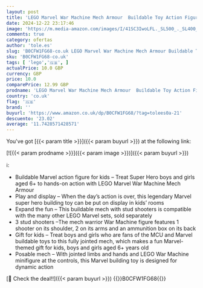 ```yaml
---
layout: post
title: 'LEGO Marvel War Machine Mech Armour  Buildable Toy Action Figure for Kids with 3 Stud Shooters  Legendary Character from the MCU  Gifts for Boys and Girls Aged 6 Plus Years Old 76277'
date: 2024-12-22 23:17:46
image: 'https://m.media-amazon.com/images/I/41SC3IwoLFL._SL500_._SL400_.jpg'
comments: true
category: ofertas
author: 'tole.es'
slug: 'B0CFW1FG68-co.uk LEGO Marvel War Machine Mech Armour Buildable Toy...'
sku: 'B0CFW1FG68-co.uk'
tags: [ 'lego','🇬🇧', ]
actualPrice: 10.0 GBP
currency: GBP
price: 10.0
comparePrice: 12.99 GBP
prodname: 'LEGO Marvel War Machine Mech Armour  Buildable Toy Action Figure for Kids with 3 Stud Shooters  Legendary Character from the MCU  Gifts for Boys and Girls Aged 6 Plus Years Old 76277'
country: 'co.uk'
flag: '🇬🇧'
brand: ''
buyurl: 'https://www.amazon.co.uk/dp/B0CFW1FG68/?tag=tolees0a-21'
descuento: '23.02'
average: '11.7428571428571'
---
```


You've got [{{< param title >}}]({{< param buyurl >}}) at the following link:

[![{{< param prodname >}}]({{< param image >}})]({{< param buyurl >}})

ℹ️:

- Buildable Marvel action figure for kids – Treat Super Hero boys and girls aged 6+ to hands-on action with LEGO Marvel War Machine Mech Armour
- Play and display – When the day’s action is over, this legendary Marvel super hero building toy can be put on display in kids’ rooms
- Expand the fun – This buildable mech with stud shooters is compatible with the many other LEGO Marvel sets, sold separately
- 3 stud shooters –The mech warrior War Machine figure features 1 shooter on its shoulder, 2 on its arms and an ammunition box on its back
- Gift for kids – Treat boys and girls who are fans of the MCU and Marvel buildable toys to this fully jointed mech, which makes a fun Marvel-themed gift for kids, boys and girls aged 6+ years old
- Posable mech – With jointed limbs and hands and LEGO War Machine minifigure at the controls, this Marvel building toy is designed for dynamic action

[🛒 Check the deal!!]({{< param buyurl >}})
{{<world>}}B0CFW1FG68{{</world>}}
